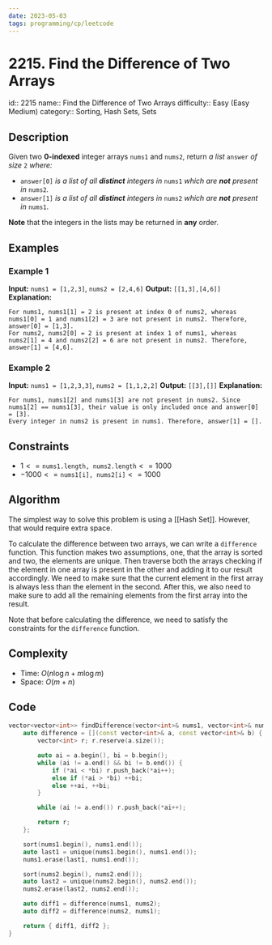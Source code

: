 ```yaml
---
date: 2023-05-03
tags: programming/cp/leetcode
---
```


# 2215. Find the Difference of Two Arrays 

id:: 2215
name:: Find the Difference of Two Arrays
difficulty:: Easy (Easy Medium)
category:: Sorting, Hash Sets, Sets

## Description
Given two **0-indexed** integer arrays `nums1` and `nums2`, return _a list_ `answer` _of size_ `2` _where:_
-   `answer[0]` _is a list of all **distinct** integers in_ `nums1` _which are **not** present in_ `nums2`_._
-   `answer[1]` _is a list of all **distinct** integers in_ `nums2` _which are **not** present in_ `nums1`.

**Note** that the integers in the lists may be returned in **any** order.

## Examples
### Example 1
**Input:** `nums1 = [1,2,3]`, `nums2 = [2,4,6]`
**Output:** `[[1,3],[4,6]]`
**Explanation:**
```
For nums1, nums1[1] = 2 is present at index 0 of nums2, whereas nums1[0] = 1 and nums1[2] = 3 are not present in nums2. Therefore, answer[0] = [1,3].
For nums2, nums2[0] = 2 is present at index 1 of nums1, whereas nums2[1] = 4 and nums2[2] = 6 are not present in nums2. Therefore, answer[1] = [4,6].
```

### Example 2
**Input:** `nums1 = [1,2,3,3]`, `nums2 = [1,1,2,2]`
**Output:** `[[3],[]]`
**Explanation:**
```
For nums1, nums1[2] and nums1[3] are not present in nums2. Since nums1[2] == nums1[3], their value is only included once and answer[0] = [3].
Every integer in nums2 is present in nums1. Therefore, answer[1] = [].
```

## Constraints
- $1 <= \texttt{nums1.length, nums2.length} <= 1000$
- $-1000 <= \texttt{nums1[i], nums2[i]} <= 1000$

## Algorithm
The simplest way to solve this problem is using a [[Hash Set]]. However, that would require extra space.

To calculate the difference between two arrays, we can write a `difference` function. This function makes two assumptions, one, that the array is sorted and two, the elements are unique. Then traverse both the arrays checking if the element in one array is present in the other and adding it to our result accordingly. We need to make sure that the current element in the first array is always less than the element in the second. After this, we also need to make sure to add all the remaining elements from the first array into the result.

Note that before calculating the difference, we need to satisfy the constraints for the `difference` function.

## Complexity
- Time: $O(n\log n + m \log m)$
- Space: $O(m + n)$

## Code
```cpp
vector<vector<int>> findDifference(vector<int>& nums1, vector<int>& nums2) {
	auto difference = [](const vector<int>& a, const vector<int>& b) {
		vector<int> r; r.reserve(a.size());

		auto ai = a.begin(), bi = b.begin();
		while (ai != a.end() && bi != b.end()) {
			if (*ai < *bi) r.push_back(*ai++);
			else if (*ai > *bi) ++bi;
			else ++ai, ++bi;
		}

		while (ai != a.end()) r.push_back(*ai++);

		return r;
	};

	sort(nums1.begin(), nums1.end());
	auto last1 = unique(nums1.begin(), nums1.end());
	nums1.erase(last1, nums1.end());

	sort(nums2.begin(), nums2.end());
	auto last2 = unique(nums2.begin(), nums2.end());
	nums2.erase(last2, nums2.end());

	auto diff1 = difference(nums1, nums2);
	auto diff2 = difference(nums2, nums1);

	return { diff1, diff2 };
}
```